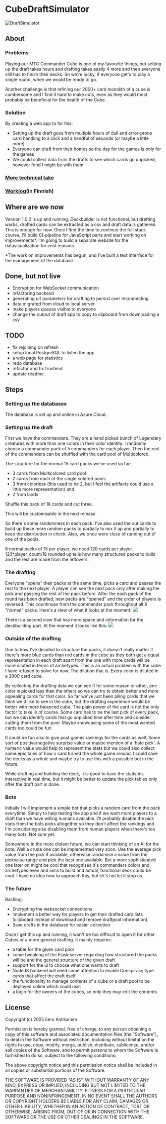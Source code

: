 # CubeDraftSimulator
![DraftSimulator](https://github.com/EeroAnt/CubeDraftSimulator/actions/workflows/python-app.yml/badge.svg)
## About

### Problems
Playing our MTG Commander Cube is one of my favourite things, but setting up the draft takes hours and drafting takes easily 4 more and then everyone still has to finish their decks. So we're lucky, if everyone get's to play a single round, when we would be ready to go.

Another challenge is that refining our 2000+ card monolith of a cube is cumbersome and I find it hard to make cuts, even as they would most probably be beneficial for the health of the Cube.

### Solution
By creating a web app to for this:
 - Setting up the draft goes from multiple hours of dull and error-prone card handling to a click and a handful of seconds (or maybe a little more)
 - Everyone can draft from their homes so the day for the games is only for the games
 - We could collect data from the drafts to see which cards go unpicked, however fond I might be with them


### [More technical take](https://github.com/EeroAnt/CubeDraftSimulator/blob/main/Documentation/technical%20side.md)

### [Worklog](https://github.com/EeroAnt/CubeDraftSimulator/blob/main/Documentation/worklog.md)(in Finnish)


## Where are we now
Version 1.0.0 is up and running. Deckbuilder is not functional, but drafting works, drafted cards can be extracted as a csv and draft data is gathered. This is enough for now. Once I find the time to continue the full stack course, I'll build CI-pipeline for JavaScript parts and start working on improvements*. I'm going to build a separate website for the datavisualization for cost reasons.

*The work on improvements has begun, and I've built a text interface for the management of the database.

## Done, but not live

 - Encryption for WebSocket communication
 - refactoring backend
 - generating url parameters for drafting to persist over reconnecting
 - data migrated from cloud to local server
 - make players queues visible to everyone
 - change the output of draft app to copy to clipboard from downloading a csv

## TODO

 - fix rejoining on refresh
 - setup local PostgreSQL to listen the app
 - a web page for statistics
 - redo database
 - refactor and fix frontend
 - update readme

## Steps

### Setting up the databases
The database is set up and online in Azure Cloud.

### Setting up the draft
First we have the commanders. They are a hand picked bunch of Legendary creatures with more than one colors in their color identity. I randomly choose a commander pack of 5 commanders for each player. Then the rest of the commanders can be shuffled with the card pool of Multicolored.

The structure for the normal 15 card packs we've used so far:
 - 3 cards from Multicolored card pool
 - 2 cards from each of the single colored pools
 - 3 from colorless (this used to be 2, but I feel the artifacts could use a little more representation) and
 - 2 from lands
 
Shuffle this pack of 18 cards and cut three.

This will be customisable in the next release.

So there's some randomness in each pack. I've also used the cut cards to build up these more random packs to partially to mix it up and partially to keep the distribution in check. Also, we once were close of running out of one of the pools.

8 normal packs of 15 per player, we need 120 cards per player. 120*player_count/18 rounded up tells how many structured packs to build and the rest are made from the leftovers.

### The drafting
Everyone "opens" their packs at the same time, picks a card and passes the rest to the next player. A player can see the next pack only after making the pick and passing the rest of the pack before. After the each pack of the round has been drafted, new packs are "opened" and the order of players is reversed. This countinues from the commander pack throughout all 8 "normal" packs. Here's a view of what it looks at the moment:
![](https://github.com/EeroAnt/CubeDraftSimulator/blob/main/Documentation/DraftView.PNG)

There is a second view that has more space and information for the deckbuilding part. At the moment it looks like this:
![](https://github.com/EeroAnt/CubeDraftSimulator/blob/main/Documentation/DeckbuilderView.PNG)

### Outside of the drafting
Due to how I've decided to structure the packs, it doesn't really matter if there's more blue cards than red cards in the cube as they both get a equal representation in each draft apart from the one with more cards will be more diluted in terms of archetypes. This is an actual problem with the cube I have refused to solve for now. The dilution that is. Every color is diluted in a 2000 card cube.

By collecting the drafting data we can see if for some reason or other, one color is picked less than the others so we can try to obtain better and more appealing cards for that color. So far we've just been piling cards that we think we'd like to see in the cube, but the drafting experience would be better with more balanced cube. The plain power of the card is not the only factor to take in of course. Some card has to be the last pick of every pack, but we can identify cards that go unpicked time after time and consider cutting them from the pool. Maybe showcasing some of the most wanted cards too could be fun.

It could be fun also to give post games rankings for the cards as well. Some sort of positive/negative surprise value or maybe mention of a 'hate pick'. A numeric value would help to represent the stats but we could also collect some epic tales of how x card turned the whole game around. I could save the decks as a whole and maybe try to use this with a possible bot in the future.

While drafting and building the deck, it is good to have the statistics interactive in real time, but it might be better to update the pick tables only after the draft part is done.

### Bots
Initially I will implement a simple bot that picks a random card from the pack everytime. Simply to help testing the app and if we want more players to a draft than we have willing humans available. I'll probably disable the pick stats from the bots picks altogether so they don't affect the rankings and I'm considering also disabling them from human players when there's too many bots. Not sure yet.

Somewhere in the more distant future, we can start thinking of an AI for the bots. Well a crude one can be implemented very soon. Use the average pick value from the pick if available, otherwise randomise a value from the pickvalue range and pick the best one available. But a more sophisticated one later on might be cool that recognises it's commanders colors and archetypes even and aims to build and actual, functional deck could be cool. I have no idea how to approach this, but let's not let it stop us.


### The future
Backlog:
 - Encrypting the websocket connections
 - Implement a better way for players to get their drafted card lists (clipboard instead of download and remove draftpool information)
 - Save drafts in the database for easier collection

Once I get this up and running, it won't be too difficult to open it for other Cubes or a more general drafting. It mainly requires: 
 - a table for the given card pool 
 - some tweaking of the Flask server regarding how structured the packs will be and the general structure of the given draft
 - support for the ui to choose what one wants to draft
 - NodeJS backend will need some attention to enable Conspiracy type cards that affect the draft itself
 - the functionality to manage contents of a cube or a draft pool to be deployed online which could use:
 - a login for the owners of the cubes, so only they may edit the contents

## License

Copyright (c) 2025 Eero Antikainen
 
 Permission is hereby granted, free of charge, to any person obtaining
 a copy of this software and associated documentation files (the
 "Software"), to deal in the Software without restriction, including
 without limitation the rights to use, copy, modify, merge, publish,
 distribute, sublicense, and/or sell copies of the Software, and to
 permit persons to whom the Software is furnished to do so, subject to
 the following conditions:
 
 The above copyright notice and this permission notice shall be included
 in all copies or substantial portions of the Software.
 
 THE SOFTWARE IS PROVIDED "AS IS", WITHOUT WARRANTY OF ANY KIND,
 EXPRESS OR IMPLIED, INCLUDING BUT NOT LIMITED TO THE WARRANTIES OF
 MERCHANTABILITY, FITNESS FOR A PARTICULAR PURPOSE AND NONINFRINGEMENT.
 IN NO EVENT SHALL THE AUTHORS OR COPYRIGHT HOLDERS BE LIABLE FOR ANY
 CLAIM, DAMAGES OR OTHER LIABILITY, WHETHER IN AN ACTION OF CONTRACT,
 TORT OR OTHERWISE, ARISING FROM, OUT OF OR IN CONNECTION WITH THE
 SOFTWARE OR THE USE OR OTHER DEALINGS IN THE SOFTWARE.
